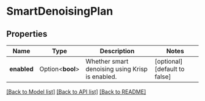 # SmartDenoisingPlan

## Properties

Name | Type | Description | Notes
------------ | ------------- | ------------- | -------------
**enabled** | Option<**bool**> | Whether smart denoising using Krisp is enabled. | [optional][default to false]

[[Back to Model list]](../README.md#documentation-for-models) [[Back to API list]](../README.md#documentation-for-api-endpoints) [[Back to README]](../README.md)


